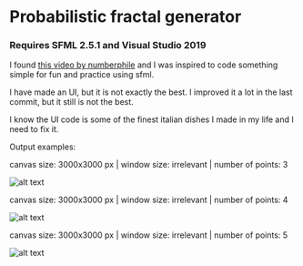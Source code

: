 # Probabilistic fractal generator
### Requires SFML 2.5.1 and Visual Studio 2019
I found [this video by numberphile](https://www.youtube.com/watch?v=kbKtFN71Lfs) and I was inspired to code something simple for fun and practice using sfml.

I have made an UI, but it is not exactly the best. I improved it a lot in the last commit, but it still is not the best.

I know the UI code is some of the finest italian dishes I made in my life and I need to fix it.

Output examples:

canvas size: 3000x3000 px | window size: irrelevant | number of points: 3

![alt text](https://github.com/MihaiStefanoaia/Probabilistic-Sierpinski-s-Triangle/tree/main/outputs/Probabilistic%20Fractal%203%20Sides%203000x3000.png "3 sides")

canvas size: 3000x3000 px | window size: irrelevant | number of points: 4

![alt text](https://github.com/MihaiStefanoaia/Probabilistic-Sierpinski-s-Triangle/tree/main/outputs/Probabilistic%20Fractal%204%20Sides%203000x3000.png "4 sides")

canvas size: 3000x3000 px | window size: irrelevant | number of points: 5

![alt text](https://github.com/MihaiStefanoaia/Probabilistic-Sierpinski-s-Triangle/tree/main/outputs/Probabilistic%20Fractal%204%20Sides%203000x3000.png "5 sides")
